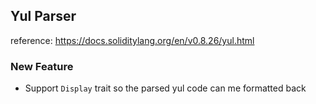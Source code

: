 ## Yul Parser
reference: https://docs.soliditylang.org/en/v0.8.26/yul.html

### New Feature
- Support `Display` trait so the parsed yul code can me formatted back
